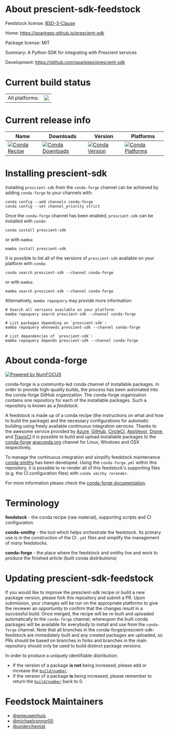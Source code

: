 About prescient-sdk-feedstock
=============================

Feedstock license: [BSD-3-Clause](https://github.com/conda-forge/prescient-sdk-feedstock/blob/main/LICENSE.txt)

Home: https://sparkgeo.github.io/prescient-sdk

Package license: MIT

Summary: A Python SDK for integrating with Prescient services

Development: https://github.com/sparkgeo/prescient-sdk

Current build status
====================


<table><tr><td>All platforms:</td>
    <td>
      <a href="https://dev.azure.com/conda-forge/feedstock-builds/_build/latest?definitionId=23489&branchName=main">
        <img src="https://dev.azure.com/conda-forge/feedstock-builds/_apis/build/status/prescient-sdk-feedstock?branchName=main">
      </a>
    </td>
  </tr>
</table>

Current release info
====================

| Name | Downloads | Version | Platforms |
| --- | --- | --- | --- |
| [![Conda Recipe](https://img.shields.io/badge/recipe-prescient--sdk-green.svg)](https://anaconda.org/conda-forge/prescient-sdk) | [![Conda Downloads](https://img.shields.io/conda/dn/conda-forge/prescient-sdk.svg)](https://anaconda.org/conda-forge/prescient-sdk) | [![Conda Version](https://img.shields.io/conda/vn/conda-forge/prescient-sdk.svg)](https://anaconda.org/conda-forge/prescient-sdk) | [![Conda Platforms](https://img.shields.io/conda/pn/conda-forge/prescient-sdk.svg)](https://anaconda.org/conda-forge/prescient-sdk) |

Installing prescient-sdk
========================

Installing `prescient-sdk` from the `conda-forge` channel can be achieved by adding `conda-forge` to your channels with:

```
conda config --add channels conda-forge
conda config --set channel_priority strict
```

Once the `conda-forge` channel has been enabled, `prescient-sdk` can be installed with `conda`:

```
conda install prescient-sdk
```

or with `mamba`:

```
mamba install prescient-sdk
```

It is possible to list all of the versions of `prescient-sdk` available on your platform with `conda`:

```
conda search prescient-sdk --channel conda-forge
```

or with `mamba`:

```
mamba search prescient-sdk --channel conda-forge
```

Alternatively, `mamba repoquery` may provide more information:

```
# Search all versions available on your platform:
mamba repoquery search prescient-sdk --channel conda-forge

# List packages depending on `prescient-sdk`:
mamba repoquery whoneeds prescient-sdk --channel conda-forge

# List dependencies of `prescient-sdk`:
mamba repoquery depends prescient-sdk --channel conda-forge
```


About conda-forge
=================

[![Powered by
NumFOCUS](https://img.shields.io/badge/powered%20by-NumFOCUS-orange.svg?style=flat&colorA=E1523D&colorB=007D8A)](https://numfocus.org)

conda-forge is a community-led conda channel of installable packages.
In order to provide high-quality builds, the process has been automated into the
conda-forge GitHub organization. The conda-forge organization contains one repository
for each of the installable packages. Such a repository is known as a *feedstock*.

A feedstock is made up of a conda recipe (the instructions on what and how to build
the package) and the necessary configurations for automatic building using freely
available continuous integration services. Thanks to the awesome service provided by
[Azure](https://azure.microsoft.com/en-us/services/devops/), [GitHub](https://github.com/),
[CircleCI](https://circleci.com/), [AppVeyor](https://www.appveyor.com/),
[Drone](https://cloud.drone.io/welcome), and [TravisCI](https://travis-ci.com/)
it is possible to build and upload installable packages to the
[conda-forge](https://anaconda.org/conda-forge) [anaconda.org](https://anaconda.org/)
channel for Linux, Windows and OSX respectively.

To manage the continuous integration and simplify feedstock maintenance
[conda-smithy](https://github.com/conda-forge/conda-smithy) has been developed.
Using the ``conda-forge.yml`` within this repository, it is possible to re-render all of
this feedstock's supporting files (e.g. the CI configuration files) with ``conda smithy rerender``.

For more information please check the [conda-forge documentation](https://conda-forge.org/docs/).

Terminology
===========

**feedstock** - the conda recipe (raw material), supporting scripts and CI configuration.

**conda-smithy** - the tool which helps orchestrate the feedstock.
                   Its primary use is in the construction of the CI ``.yml`` files
                   and simplify the management of *many* feedstocks.

**conda-forge** - the place where the feedstock and smithy live and work to
                  produce the finished article (built conda distributions)


Updating prescient-sdk-feedstock
================================

If you would like to improve the prescient-sdk recipe or build a new
package version, please fork this repository and submit a PR. Upon submission,
your changes will be run on the appropriate platforms to give the reviewer an
opportunity to confirm that the changes result in a successful build. Once
merged, the recipe will be re-built and uploaded automatically to the
`conda-forge` channel, whereupon the built conda packages will be available for
everybody to install and use from the `conda-forge` channel.
Note that all branches in the conda-forge/prescient-sdk-feedstock are
immediately built and any created packages are uploaded, so PRs should be based
on branches in forks and branches in the main repository should only be used to
build distinct package versions.

In order to produce a uniquely identifiable distribution:
 * If the version of a package **is not** being increased, please add or increase
   the [``build/number``](https://docs.conda.io/projects/conda-build/en/latest/resources/define-metadata.html#build-number-and-string).
 * If the version of a package **is** being increased, please remember to return
   the [``build/number``](https://docs.conda.io/projects/conda-build/en/latest/resources/define-metadata.html#build-number-and-string)
   back to 0.

Feedstock Maintainers
=====================

* [@gnieuwenhuis](https://github.com/gnieuwenhuis/)
* [@michaelconnor00](https://github.com/michaelconnor00/)
* [@underchemist](https://github.com/underchemist/)

